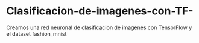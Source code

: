 # Clasificacion-de-imagenes-con-TF-
Creamos una red neuronal de clasificacion de imagenes con TensorFlow y el dataset fashion_mnist

